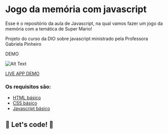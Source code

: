 # Jogo da memória com javascript

Esse é o repositório da  aula de Javascript, na qual vamos fazer um jogo da memória com a temática de Super Mario! 

Projeto do curso da DIO sobre javascript ministrado pela Professora Gabriela Pinheiro

DEMO

![Alt Text](https://github.com/almcarvalho/jogo-da-memoria-dio/blob/master/demo/demo.gif)

<a href="https://taupe-khapse-4a5456.netlify.app/" target="_blank">LIVE APP DEMO</a>

### Os requisitos são:

* [HTML básico](https://www.w3schools.com/html/)
* [CSS básico](https://developer.mozilla.org/pt-BR/docs/Web/CSS)
* [Javascript básico](https://developer.mozilla.org/pt-BR/docs/Web/JavaScript)
 


## 🚀 Let's code! 🚀
